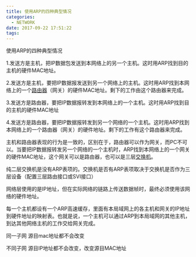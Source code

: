 ```yaml
---
title: 使用ARP的四种典型情况
categories:
  - NETWORK
date: 2017-09-22 17:51:22
tags:
---
```


使用ARP的四种典型情况

 

1.发送方是主机，把IP数据包发送到本网络上的另一个主机。这时用ARP找到目的主机的硬件MAC地址。  

2.发送方是主机，要把IP数据报发送到另一个网络上的主机。这时用ARP找到本网络上的一个[路由器](https://www.2cto.com/net/router/)（网关）的硬件MAC地址。剩下的工作由这个路由器来完成。 

3.发送方是路由器，要把IP数据报转发到本网络上的一个主机。这时用ARP找到目的主机的硬件MAC地址 

 

4.发送方是路由器，要把IP数据报转发到另一个网络的一个主机。这时用ARP找到本网络上的一个路由器（网关）的硬件地址。剩下的工作有这个路由器来完成。

主机和路由器表现的行为是一致的，区别在于，路由器可以作为网关，而PC不可以。当要把IP数据报转发另一个网络的一个主机时，ARP找到本网络上的一个网关的硬件MAC地址，这个网关可以是路由器，也可以是三层[交换机](https://www.2cto.com/net/switch/)。

纯二层交换机是没有ARP表项的。交换机是否有ARP表项取决于交换机是否作为三层设备（配置三层路由接口或SVI接口）

网络层使用的是IP地址，但在实际网络的链路上传送数据帧时，最终必须使用该网络的硬件地址。 

 

每一个主机都设有一个ARP高速缓存，里面有本局域网上的各主机和网关的IP地址到硬件地址的映射表。也就是说，一个主机可以通过ARP到本局域网的其他主机，到达其他网络主机的工作交给网关完成。

同一子网 源目mac地址都不会改变 

不同子网 源目IP地址都不会改变，改变源目MAC地址